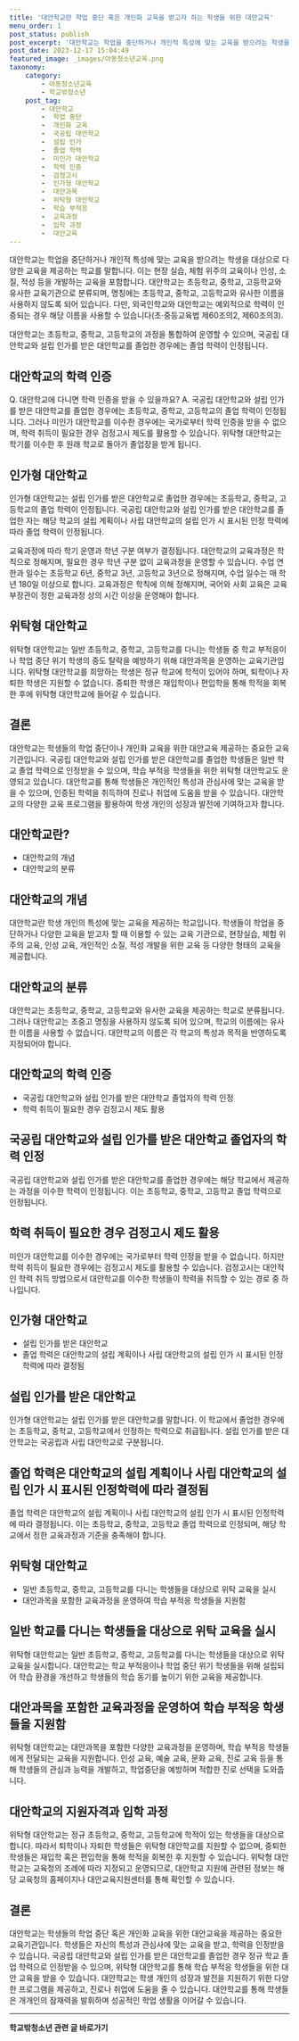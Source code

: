 ```yaml
---
title: '대안학교란 학업 중단 혹은 개인화 교육을 받고자 하는 학생을 위한 대안교육'
menu_order: 1
post_status: publish
post_excerpt: '대안학교는 학업을 중단하거나 개인적 특성에 맞는 교육을 받으려는 학생을 대상으로 다양한 교육을 제공하는 학교를 말합니다. 이는 현장 실습, 체험 위주의 교육이나 인성, 소질, 적성 등을 개발하는 교육을 포함합니다. 대안학교는 초등학교, 중학교, 고등학교와 유사한 교육기관으로 분류되며, 명칭에는 초등학교, 중학교, 고등학교와 유사한 이름을 사용하지 않도록 되어 있습니다. 다만, 외국인학교와 대안학교는 예외적으로 학력이 인증되는 경우 해당 이름을 사용할 수 있습니다 초 중등교육법 제60조의2, 제60조의3 .'
post_date: 2023-12-17 15:04:49
featured_image: _images/아동청소년교육.png
taxonomy:
    category:
        - 아동청소년교육
        - 학교밖청소년
    post_tag:
        - 대안학교
        -  학업 중단
        -  개인화 교육
        -  국공립 대안학교
        -  설립 인가
        -  졸업 학력
        -  미인가 대안학교
        -  학력 인증
        -  검정고시
        -  인가형 대안학교
        -  대안과목
        -  위탁형 대안학교
        -  학습 부적응
        -  교육과정
        -  입학 과정
        -  대안교육
---
```



대안학교는 학업을 중단하거나 개인적 특성에 맞는 교육을 받으려는 학생을 대상으로 다양한 교육을 제공하는 학교를 말합니다. 이는 현장 실습, 체험 위주의 교육이나 인성, 소질, 적성 등을 개발하는 교육을 포함합니다. 대안학교는 초등학교, 중학교, 고등학교와 유사한 교육기관으로 분류되며, 명칭에는 초등학교, 중학교, 고등학교와 유사한 이름을 사용하지 않도록 되어 있습니다. 다만, 외국인학교와 대안학교는 예외적으로 학력이 인증되는 경우 해당 이름을 사용할 수 있습니다(초·중등교육법 제60조의2, 제60조의3).

대안학교는 초등학교, 중학교, 고등학교의 과정을 통합하여 운영할 수 있으며, 국공립 대안학교와 설립 인가를 받은 대안학교를 졸업한 경우에는 졸업 학력이 인정됩니다.

## 대안학교의 학력 인증

Q. 대안학교에 다니면 학력 인증을 받을 수 있을까요?
A. 국공립 대안학교와 설립 인가를 받은 대안학교를 졸업한 경우에는 초등학교, 중학교, 고등학교의 졸업 학력이 인정됩니다. 그러나 미인가 대안학교를 이수한 경우에는 국가로부터 학력 인증을 받을 수 없으며, 학력 취득이 필요한 경우 검정고시 제도를 활용할 수 있습니다. 위탁형 대안학교는 학기를 이수한 후 원래 학교로 돌아가 졸업장을 받게 됩니다.

## 인가형 대안학교

인가형 대안학교는 설립 인가를 받은 대안학교로 졸업한 경우에는 초등학교, 중학교, 고등학교의 졸업 학력이 인정됩니다. 국공립 대안학교와 설립 인가를 받은 대안학교를 졸업한 자는 해당 학교의 설립 계획이나 사립 대안학교의 설립 인가 시 표시된 인정 학력에 따라 졸업 학력이 인정됩니다.

교육과정에 따라 학기 운영과 학년 구분 여부가 결정됩니다. 대안학교의 교육과정은 학칙으로 정해지며, 필요한 경우 학년 구분 없이 교육과정을 운영할 수 있습니다. 수업 연한과 일수는 초등학교 6년, 중학교 3년, 고등학교 3년으로 정해지며, 수업 일수는 매 학년 180일 이상으로 합니다. 교육과정은 학칙에 의해 정해지며, 국어와 사회 교육은 교육부장관이 정한 교육과정 상의 시간 이상을 운영해야 합니다.

## 위탁형 대안학교

위탁형 대안학교는 일반 초등학교, 중학교, 고등학교를 다니는 학생들 중 학교 부적응이나 학업 중단 위기 학생의 중도 탈락을 예방하기 위해 대안과목을 운영하는 교육기관입니다. 위탁형 대안학교를 희망하는 학생은 정규 학교에 학적이 있어야 하며, 퇴학이나 자퇴한 학생은 지원할 수 없습니다. 중퇴한 학생은 재입학이나 편입학을 통해 학적을 회복한 후에 위탁형 대안학교에 들어갈 수 있습니다.

## 결론

대안학교는 학생들의 학업 중단이나 개인화 교육을 위한 대안교육 제공하는 중요한 교육기관입니다. 국공립 대안학교와 설립 인가를 받은 대안학교를 졸업한 학생들은 일반 학교 졸업 학력으로 인정받을 수 있으며, 학습 부적응 학생들을 위한 위탁형 대안학교도 운영되고 있습니다. 대안학교를 통해 학생들은 개인적인 특성과 관심사에 맞는 교육을 받을 수 있으며, 인증된 학력을 취득하여 진로나 취업에 도움을 받을 수 있습니다. 대안학교의 다양한 교육 프로그램을 활용하여 학생 개인의 성장과 발전에 기여하고자 합니다.

##   대안학교란?
- 대안학교의 개념
- 대안학교의 분류

##   대안학교의 개념

대안학교란 학생 개인의 특성에 맞는 교육을 제공하는 학교입니다. 학생들이 학업을 중단하거나 다양한 교육을 받고자 할 때 이용할 수 있는 교육 기관으로, 현장실습, 체험 위주의 교육, 인성 교육, 개인적인 소질, 적성 개발을 위한 교육 등 다양한 형태의 교육을 제공합니다.

##   대안학교의 분류

대안학교는 초등학교, 중학교, 고등학교와 유사한 교육을 제공하는 학교로 분류됩니다. 그러나 대안학교는 초중고 명칭을 사용하지 않도록 되어 있으며, 학교의 이름에는 유사한 이름을 사용할 수 없습니다. 대안학교의 이름은 각 학교의 특성과 목적을 반영하도록 지정되어야 합니다.

##   대안학교의 학력 인증

- 국공립 대안학교와 설립 인가를 받은 대안학교 졸업자의 학력 인정
- 학력 취득이 필요한 경우 검정고시 제도 활용

##   국공립 대안학교와 설립 인가를 받은 대안학교 졸업자의 학력 인정

국공립 대안학교와 설립 인가를 받은 대안학교를 졸업한 경우에는 해당 학교에서 제공하는 과정을 이수한 학력이 인정됩니다. 이는 초등학교, 중학교, 고등학교 졸업 학력으로 인정됩니다.

##   학력 취득이 필요한 경우 검정고시 제도 활용

미인가 대안학교를 이수한 경우에는 국가로부터 학력 인정을 받을 수 없습니다. 하지만 학력 취득이 필요한 경우에는 검정고시 제도를 활용할 수 있습니다. 검정고시는 대안적인 학력 취득 방법으로서 대안학교를 이수한 학생들이 학력을 취득할 수 있는 경로 중 하나입니다.

##   인가형 대안학교

- 설립 인가를 받은 대안학교
- 졸업 학력은 대안학교의 설립 계획이나 사립 대안학교의 설립 인가 시 표시된 인정학력에 따라 결정됨

##   설립 인가를 받은 대안학교

인가형 대안학교는 설립 인가를 받은 대안학교를 말합니다. 이 학교에서 졸업한 경우에는 초등학교, 중학교, 고등학교에서 인정하는 학력으로 취급됩니다. 설립 인가를 받은 대안학교는 국공립과 사립 대안학교로 구분됩니다.

##   졸업 학력은 대안학교의 설립 계획이나 사립 대안학교의 설립 인가 시 표시된 인정학력에 따라 결정됨

졸업 학력은 대안학교의 설립 계획이나 사립 대안학교의 설립 인가 시 표시된 인정학력에 따라 결정됩니다. 이는 초등학교, 중학교, 고등학교 졸업 학력으로 인정되며, 해당 학교에서 정한 교육과정과 기준을 충족해야 합니다.

##   위탁형 대안학교

- 일반 초등학교, 중학교, 고등학교를 다니는 학생들을 대상으로 위탁 교육을 실시
- 대안과목을 포함한 교육과정을 운영하여 학습 부적응 학생들을 지원함

##   일반 학교를 다니는 학생들을 대상으로 위탁 교육을 실시

위탁형 대안학교는 일반 초등학교, 중학교, 고등학교를 다니는 학생들을 대상으로 위탁 교육을 실시합니다. 대안학교는 학교 부적응이나 학업 중단 위기 학생들을 위해 설립되어 학습 환경을 개선하고 학생들의 학습 동기를 높이기 위한 교육을 제공합니다.

##   대안과목을 포함한 교육과정을 운영하여 학습 부적응 학생들을 지원함

위탁형 대안학교는 대안과목을 포함한 다양한 교육과정을 운영하며, 학습 부적응 학생들에게 전달되는 교육을 지원합니다. 인성 교육, 예술 교육, 문화 교육, 진로 교육 등을 통해 학생들의 관심과 능력을 개발하고, 학업중단을 예방하며 적합한 진로 선택을 도와줍니다.

##   대안학교의 지원자격과 입학 과정

위탁형 대안학교는 정규 초등학교, 중학교, 고등학교에 학적이 있는 학생들을 대상으로 합니다. 따라서 퇴학이나 자퇴한 학생들은 위탁형 대안학교를 지원할 수 없으며, 중퇴한 학생들은 재입학 혹은 편입학을 통해 학적을 회복한 후 지원할 수 있습니다. 위탁형 대안학교는 교육청의 조례에 따라 지정되고 운영되므로, 대안학교 지원에 관련된 정보는 해당 교육청의 홈페이지나 대안교육지원센터를 통해 확인할 수 있습니다.

## 결론

대안학교는 학생들의 학업 중단 혹은 개인화 교육을 위한 대안교육을 제공하는 중요한 교육기관입니다. 학생들은 자신의 특성과 관심사에 맞는 교육을 받고, 학력을 인정받을 수 있습니다. 국공립 대안학교와 설립 인가를 받은 대안학교를 졸업한 경우 정규 학교 졸업 학력으로 인정받을 수 있으며, 위탁형 대안학교를 통해 학습 부적응 학생들을 위한 대안 교육을 받을 수 있습니다. 대안학교는 학생 개인의 성장과 발전을 지원하기 위한 다양한 프로그램을 제공하고, 진로나 취업에 도움을 줄 수 있습니다. 대안학교를 통해 학생들은 개개인의 잠재력을 발휘하며 성공적인 학업 생활을 이어갈 수 있습니다.
<!-- wp:separator -->
<hr class="wp-block-separator has-alpha-channel-opacity"/>
<!-- /wp:separator -->

<!-- wp:group {"backgroundColor":"base","layout":{"type":"constrained"}} -->
<div class="wp-block-group has-base-background-color has-background"><!-- wp:paragraph {"align":"center","fontSize":"medium"} -->
<p class="has-text-align-center has-large-font-size"><strong>학교밖청소년 관련 글 바로가기</strong></p>
<!-- /wp:paragraph -->


<!-- wp:latest-posts
{"categories":[{"id":34677,"count":19,"description":"","link":"https://uknowlaw.com/category/%ed%95%99%ea%b5%90%eb%b0%96%ec%b2%ad%ec%86%8c%eb%85%84/","name":"학교밖청소년","slug":"학교밖청소년","taxonomy":"category","parent":0,"meta":[],"_links":{"self":[{"href":"https://uknowlaw.com/wp-json/wp/v2/categories/34677"}],"collection":[{"href":"https://uknowlaw.com/wp-json/wp/v2/categories"}],"about":[{"href":"https://uknowlaw.com/wp-json/wp/v2/taxonomies/category"}],"wp:post_type":[{"href":"https://uknowlaw.com/wp-json/wp/v2/posts?categories=34677"}],"curies":[{"name":"wp","href":"https://api.w.org/{rel}","templated":true}]}}],"postsToShow":100,"excerptLength":28,"postLayout":"grid","columns":2,"featuredImageAlign":"left","featuredImageSizeSlug":"large","fontSize":"small"} /--></div>
<!-- /wp:group -->